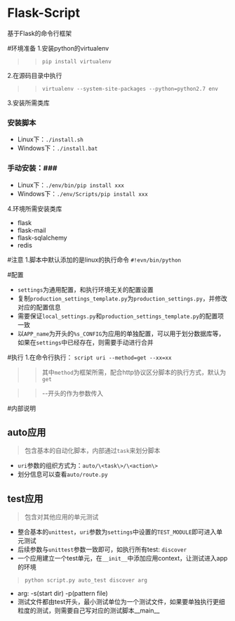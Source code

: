 Flask-Script
============

基于Flask的命令行框架

#环境准备
1.安装python的virtualenv
>>`pip install virtualenv`

2.在源码目录中执行
>>`virtualenv --system-site-packages --python=python2.7 env`

3.安装所需类库
### 安装脚本 ###
* Linux下：`./install.sh`
* Windows下：`./install.bat` 

### 手动安装：###
* Linux下：`./env/bin/pip install xxx`
* Windows下：`./env/Scripts/pip install xxx`

4.环境所需安装类库
* flask
* flask-mail
* flask-sqlalchemy
* redis

#注意
1.脚本中默认添加的是linux的执行命令
`#!evn/bin/python`

#配置
* `settings`为通用配置，和执行环境无关的配置设置
* 复制`production_settings_template.py`为`production_settings.py`，并修改对应的配置信息 
* 需要保证`local_settings.py`和`production_settings_template.py`的配置项一致
* 以`APP_name`为开头的`%s_CONFIG`为应用的单独配置，可以用于划分数据库等，如果在`settings`中已经存在，则需要手动进行合并

#执行
1.在命令行执行：
`script uri --method=get --xx=xx`

>> 其中`method`为框架所需，配合http协议区分脚本的执行方式，默认为`get`

>> --开头的作为参数传入

#内部说明
## auto应用
> 包含基本的自动化脚本，内部通过`task`来划分脚本

* `uri`参数的组织方式为：`auto/\<task\>/\<action\>`
* 划分信息可以查看`auto/route.py `

## test应用
> 包含对其他应用的单元测试

* 整合基本的`unittest`，`uri`参数为`settings`中设置的`TEST_MODULE`即可进入单元测试
* 后续参数与`unittest`参数一致即可，如执行所有test: `discover`
* 一个应用建立一个test单元，在`__init__`中添加应用context，让测试进入app的环境

> `python script.py auto_test discover arg `

* arg: -s(start dir) -p(pattern file) 
* 测试文件都由test开头，最小测试单位为一个测试文件，如果要单独执行更细粒度的测试，则需要自己写对应的测试脚本__main__
